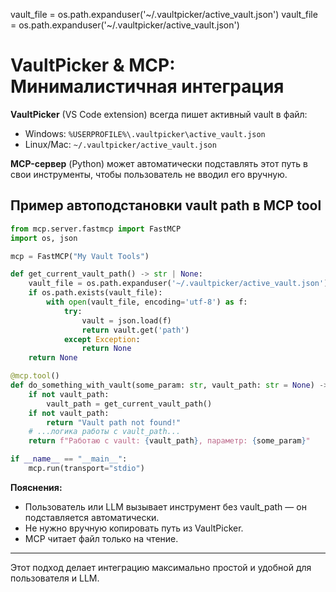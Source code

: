 vault_file = os.path.expanduser('~/.vaultpicker/active_vault.json')
vault_file = os.path.expanduser('~/.vaultpicker/active_vault.json')

# VaultPicker & MCP: Минималистичная интеграция

**VaultPicker** (VS Code extension) всегда пишет активный vault в файл:
- Windows: `%USERPROFILE%\.vaultpicker\active_vault.json`
- Linux/Mac: `~/.vaultpicker/active_vault.json`

**MCP-сервер** (Python) может автоматически подставлять этот путь в свои инструменты, чтобы пользователь не вводил его вручную.

## Пример автоподстановки vault path в MCP tool

```python
from mcp.server.fastmcp import FastMCP
import os, json

mcp = FastMCP("My Vault Tools")

def get_current_vault_path() -> str | None:
    vault_file = os.path.expanduser('~/.vaultpicker/active_vault.json')
    if os.path.exists(vault_file):
        with open(vault_file, encoding='utf-8') as f:
            try:
                vault = json.load(f)
                return vault.get('path')
            except Exception:
                return None
    return None

@mcp.tool()
def do_something_with_vault(some_param: str, vault_path: str = None) -> str:
    if not vault_path:
        vault_path = get_current_vault_path()
    if not vault_path:
        return "Vault path not found!"
    # ...логика работы с vault_path...
    return f"Работаю с vault: {vault_path}, параметр: {some_param}"

if __name__ == "__main__":
    mcp.run(transport="stdio")
```

**Пояснения:**
- Пользователь или LLM вызывает инструмент без vault_path — он подставляется автоматически.
- Не нужно вручную копировать путь из VaultPicker.
- MCP читает файл только на чтение.

---
Этот подход делает интеграцию максимально простой и удобной для пользователя и LLM.
